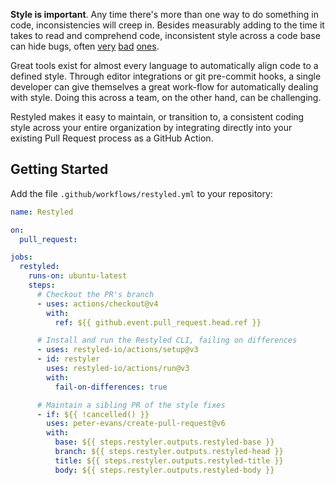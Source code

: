 **Style is important**. Any time there's more than one way to do something in
code, inconsistencies will creep in. Besides measurably adding to the time it
takes to read and comprehend code, inconsistent style across a code base can
hide bugs, often [very][bumblebee] [bad][steam] [ones][apple].

[bumblebee]: https://github.com/MrMEEE/bumblebee-Old-and-abbandoned/issues/123
[steam]: https://github.com/ValveSoftware/steam-for-linux/issues/3671
[apple]: https://www.synopsys.com/blogs/software-security/understanding-apple-goto-fail-vulnerability-2.html

Great tools exist for almost every language to automatically align code to a
defined style. Through editor integrations or git pre-commit hooks, a single
developer can give themselves a great work-flow for automatically dealing with
style. Doing this across a team, on the other hand, can be challenging.

Restyled makes it easy to maintain, or transition to, a consistent coding style
across your entire organization by integrating directly into your existing Pull
Request process as a GitHub Action.

## Getting Started

Add the file `.github/workflows/restyled.yml` to your repository:

```yaml
name: Restyled

on:
  pull_request:

jobs:
  restyled:
    runs-on: ubuntu-latest
    steps:
      # Checkout the PR's branch
      - uses: actions/checkout@v4
        with:
          ref: ${{ github.event.pull_request.head.ref }}

      # Install and run the Restyled CLI, failing on differences
      - uses: restyled-io/actions/setup@v3
      - id: restyler
        uses: restyled-io/actions/run@v3
        with:
          fail-on-differences: true

      # Maintain a sibling PR of the style fixes
      - if: ${{ !cancelled() }}
        uses: peter-evans/create-pull-request@v6
        with:
          base: ${{ steps.restyler.outputs.restyled-base }}
          branch: ${{ steps.restyler.outputs.restyled-head }}
          title: ${{ steps.restyler.outputs.restyled-title }}
          body: ${{ steps.restyler.outputs.restyled-body }}
```
